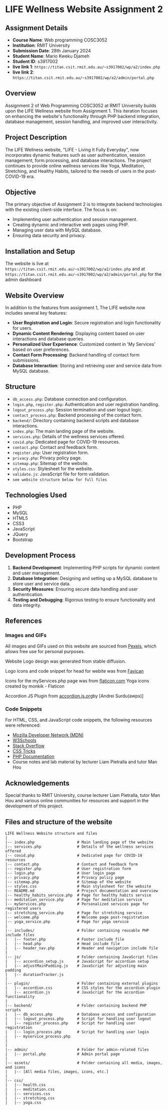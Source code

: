 # LIFE Wellness Website Assignment 2

## Assignment Details
- **Course Name**: Web programming COSC3052
- **Institution**: RMIT University
- **Submission Date**: 28th January 2024
- **Student Name**: Mario Kweku Djameh
- **Student ID**: s3917002
- **live link 1**: `https://titan.csit.rmit.edu.au/~s3917002/wp/a2/index.php`
- **live link 2**: `https://titan.csit.rmit.edu.au/~s3917002/wp/a2/admin/portal.php`

## Overview
Assignment 2 of Web Programming COSC3052 at RMIT University builds upon the LIFE Wellness website from Assignment 1. This iteration focuses on enhancing the website's functionality through PHP backend integration, database management, session handling, and improved user interactivity.

## Project Description
The LIFE Wellness website, "LIFE - Living It Fully Everyday", now incorporates dynamic features such as user authentication, session management, form processing, and database interactions. The project continues to provide online wellness services like Yoga, Meditation, Stretching, and Healthy Habits, tailored to the needs of users in the post-COVID-19 era.




## Objective
The primary objective of Assignment 2 is to integrate backend technologies with the existing client-side interface. The focus is on:
- Implementing user authentication and session management.
- Creating dynamic and interactive web pages using PHP.
- Managing user data with MySQL database.
- Ensuring data security and privacy.


## Installation and Setup
The website is live at `https://titan.csit.rmit.edu.au/~s3917002/wp/a2/index.php` and at `https://titan.csit.rmit.edu.au/~s3917002/wp/a2/admin/portal.php` for the admin dashboard

## Website Overview
In addition to the features from assignment 1, The LIFE website now includes several key features:
- **User Registration and Login**: Secure registration and login functionality for users.
- **Dynamic Content Rendering**: Displaying content based on user interactions and database queries.
- **Personalized User Experience**: Customized content in 'My Services' based on user preferences.
- **Contact Form Processing**: Backend handling of contact form submissions.
- **Database Interaction**: Storing and retrieving user and service data from MySQL database.


## Structure
- `db_access.php`: Database connection and configuration.
- `login.php`, `register.php`: Authentication and user registration handling.
- `logout_process.php`: Session termination and user logout logic.
- `contact_process.php`: Backend processing of the contact form.
- `backend/`: Directory containing backend scripts and database interactions.
- `index.php`: The main landing page of the website.
- `services.php`: Details of the wellness services offered.
- `covid.php`: Dedicated page for COVID-19 resources.
- `contact.php`: Contact and feedback form.
- `register.php`: User registration form.
- `privacy.php`: Privacy policy page.
- `sitemap.php`: Sitemap of the website.
- `styles.css`: Stylesheet for the website.
- `validate.js`: JavaScript file for form validation.
- `see website structure below for full files`


## Technologies Used
- PHP
- MySQL
- HTML5
- CSS3
- JavaScript
- JQuery
- Bootstrap

## Development Process
1. **Backend Development**: Implementing PHP scripts for dynamic content and user management.
2. **Database Integration**: Designing and setting up a MySQL database to store user and service data.
3. **Security Measures**: Ensuring secure data handling and user authentication.
4. **Testing and Debugging**: Rigorous testing to ensure functionality and data integrity.



## References
### Images and GIFs
All images and GIFs used on this website are sourced from [Pexels](https://www.pexels.com/), which allows free use for personal purposes.

Website Logo design was generated from stable diffusion. 

Logo icons and code snippet for head for webite was from [Favican](https://favicon.io/)

Icons for the myServices.php page was from [flaticon.com](https://www.flaticon.com/free-icons/yoga) Yoga icons created by monkik - Flaticon

Accordion JS Plugin from [accordion.js.org](https://accordion.js.org/)by [Andrei Surdu(awps)] 


### Code Snippets
For HTML, CSS, and JavaScript code snippets, the following resources were referenced:
- [Mozilla Developer Network (MDN)](https://developer.mozilla.org/)
- [W3Schools](https://www.w3schools.com/)
- [Stack Overflow](https://stackoverflow.com/)
- [CSS Tricks](https://css-tricks.com/)
- [PHP Documentation](https://www.php.net/docs.php)
- Course notes and lab material by lecturer Liam Pietralla and tutor Man Hou

## Acknowledgements
Special thanks to RMIT University, course lecturer Liam Pietralla,  tutor Man Hou and various online communities for resources and support in the development of this project.


## Files and structure of the website

```
LIFE Wellness Website structure and files 
|
|-- index.php                   # Main landing page of the website
|-- services.php                # Details of the wellness services offered
|-- covid.php                   # Dedicated page for COVID-19 resources
|-- contact.php                 # Contact and feedback form
|-- register.php                # User registration form
|-- login.php                   # User login page
|-- privacy.php                 # Privacy policy page
|-- sitemap.php                 # Sitemap of the website
|-- styles.css                  # Main stylesheet for the website
|-- README.md                   # Project documentation and overview
|-- healthy_habits_service.php  # Page for healthy habits service
|-- meditation_service.php      # Page for meditation service
|-- myServices.php              # Personalized services page for registered users
|-- stretching_service.php      # Page for stretching service
|-- welcome.php                 # Welcome page post-registration
|-- yoga_service.php            # Page for yoga service
|
|-- includes/                   # Folder containing reusable PHP include files
|   |-- footer.php              # Footer include file
|   |-- head.php                # Head include file
|   |-- header_nav.php          # Header and navigation include file
|
|-- js/                         # Folder containing JavaScript files
|   |-- accordion_setup.js      # JavaScript for accordion setup
|   |-- adjustMainPadding.js    # JavaScript for adjusting main padding
|   |-- durationTracker.js
|
|-- plugin/                     # Folder containing external plugins
|   |-- accordion.css           # CSS styles for the accordion plugin
|   |-- accordion.js            # JavaScript for the accordion functionality
|
|-- backend/                    # Folder containing backend PHP scripts
|   |-- db_access.php           # Database access and configuration
|   |-- logout_process.php      # Script for handling user logout
|   |-- register_process.php    # Script for handling user registration
|   |-- login_process.php       # Script for handling user login
|   |-- myservice_process.php
|
|
|-- admin/                      # Folder for admin-related files
|   |-- portal.php              # Admin portal page
|
|-- assets/                     # Folder containing all media, images, and icons
|   |-- [All media files, images, icons, etc.]
|   
|-- css/
|   |-- health.css
|   |-- meditation.css
|   |-- services.css
|   |-- stretching.css
|   |-- yoga.css
```